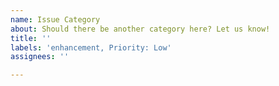 ```yaml
---
name: Issue Category
about: Should there be another category here? Let us know!
title: ''
labels: 'enhancement, Priority: Low'
assignees: ''

---
```



